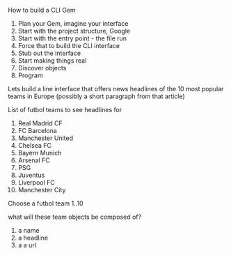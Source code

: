 How to build a CLI Gem

1. Plan your Gem, imagine your interface
2. Start with the project structure, Google
3. Start with the entry point - the file run
4. Force that to build the CLI interface
5. Stub out the interface
6. Start making things real
7. Discover objects
8. Program


Lets build a line interface that offers news headlines of the 10 most popular teams in Europe (possibly a short paragraph from that article)

List of futbol teams to see headlines for 

1. Real Madrid CF
2. FC Barcelona 
3. Manchester United
4. Chelsea FC
5. Bayern Munich
6. Arsenal FC 
7. PSG
8. Juventus
9. Liverpool FC
10. Manchester City

Choose a futbol team 1..10

what will these team objects be composed of?

1. a name
2. a headline
3. a a url



